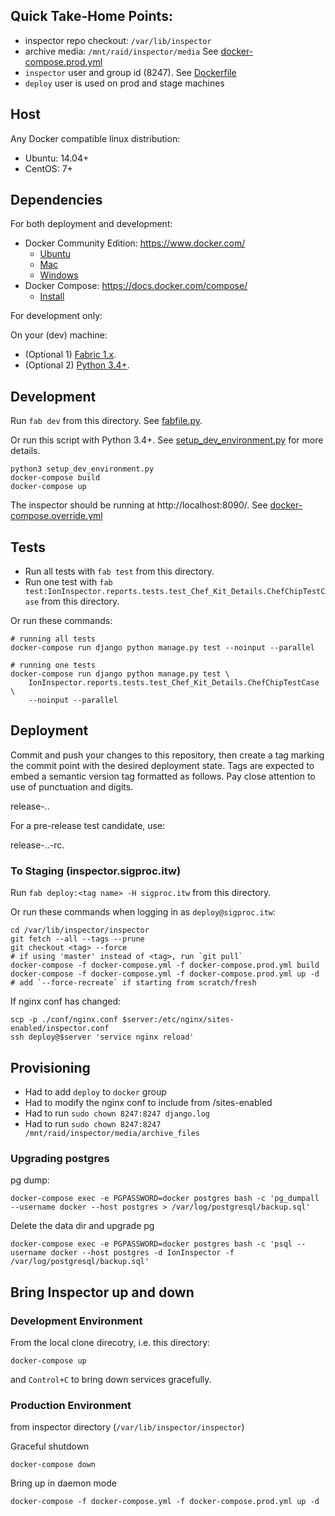 ## Quick Take-Home Points:

* inspector repo checkout: `/var/lib/inspector`
* archive media: `/mnt/raid/inspector/media` See [docker-compose.prod.yml]()
* `inspector` user and group id (8247). See [Dockerfile]()
* `deploy` user is used on prod and stage machines

## Host

Any Docker compatible linux distribution:

* Ubuntu: 14.04+
* CentOS: 7+

## Dependencies

For both deployment and development:

* Docker Community Edition: https://www.docker.com/
    * [Ubuntu](https://docs.docker.com/install/linux/docker-ce/ubuntu/)
    * [Mac](https://docs.docker.com/docker-for-mac/)
    * [Windows](https://docs.docker.com/docker-for-windows/)
* Docker Compose: https://docs.docker.com/compose/
    * [Install](https://docs.docker.com/compose/install/)

For development only:

On your (dev) machine:

* (Optional 1) [Fabric 1.x](http://www.fabfile.org/installing-1.x.html).
* (Optional 2) [Python 3.4+](https://www.python.org/downloads/).


## Development

Run `fab dev` from this directory. See [fabfile.py]().

Or run this script with Python 3.4+. See [setup_dev_environment.py]() for more details.

    python3 setup_dev_environment.py
    docker-compose build
    docker-compose up

The inspector should be running at http://localhost:8090/. See [docker-compose.override.yml]()


## Tests

* Run all tests with `fab test` from this directory.
* Run one test with `fab test:IonInspector.reports.tests.test_Chef_Kit_Details.ChefChipTestCase` from this directory.

Or run these commands:

    # running all tests
    docker-compose run django python manage.py test --noinput --parallel

    # running one tests
    docker-compose run django python manage.py test \
        IonInspector.reports.tests.test_Chef_Kit_Details.ChefChipTestCase \
        --noinput --parallel 


## Deployment

Commit and push your changes to this repository, then create a tag 
marking the commit point with the desired deployment state.  Tags
are expected to embed a semantic version tag formatted as follows.
Pay close attention to use of punctuation and digits.

   release-<MAJOR>.<MINOR>.<PATCH>

For a pre-release test candidate, use:

   release-<MAJOR>.<MINOR>.<PATCH>-rc.<RCNUM>


### To Staging (inspector.sigproc.itw)

Run `fab deploy:<tag name> -H sigproc.itw` from this directory.

Or run these commands when logging in as `deploy@sigproc.itw`:

    cd /var/lib/inspector/inspector
    git fetch --all --tags --prune
    git checkout <tag> --force
    # if using 'master' instead of <tag>, run `git pull`
    docker-compose -f docker-compose.yml -f docker-compose.prod.yml build
    docker-compose -f docker-compose.yml -f docker-compose.prod.yml up -d
    # add `--force-recreate` if starting from scratch/fresh

If nginx conf has changed:

    scp -p ./conf/nginx.conf $server:/etc/nginx/sites-enabled/inspector.conf
    ssh deploy@$server 'service nginx reload'

## Provisioning

* Had to add `deploy` to `docker` group
* Had to modify the nginx conf to include from /sites-enabled
* Had to run `sudo chown 8247:8247 django.log`
* Had to run `sudo chown 8247:8247 /mnt/raid/inspector/media/archive_files`

### Upgrading postgres

pg dump:

    docker-compose exec -e PGPASSWORD=docker postgres bash -c 'pg_dumpall --username docker --host postgres > /var/log/postgresql/backup.sql'

Delete the data dir and upgrade pg

    docker-compose exec -e PGPASSWORD=docker postgres bash -c 'psql --username docker --host postgres -d IonInspector -f /var/log/postgresql/backup.sql'


## Bring Inspector up and down

### Development Environment

From the local clone direcotry, i.e. this directory:

    docker-compose up

and `Control+C` to bring down services gracefully.

### Production Environment

from inspector directory (`/var/lib/inspector/inspector`)

Graceful shutdown

    docker-compose down

Bring up in daemon mode

    docker-compose -f docker-compose.yml -f docker-compose.prod.yml up -d

